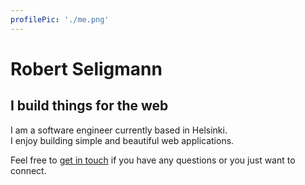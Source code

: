 ```yaml
---
profilePic: './me.png'
---
```


# Robert Seligmann
## I build things for the web

I am a software engineer currently based in Helsinki.  
I enjoy building simple and beautiful web applications. 

Feel free to [get in touch](mailto:robert.seligmann@pm.me "robert.seligmann@pm.me") if you have any questions or you just want to connect.